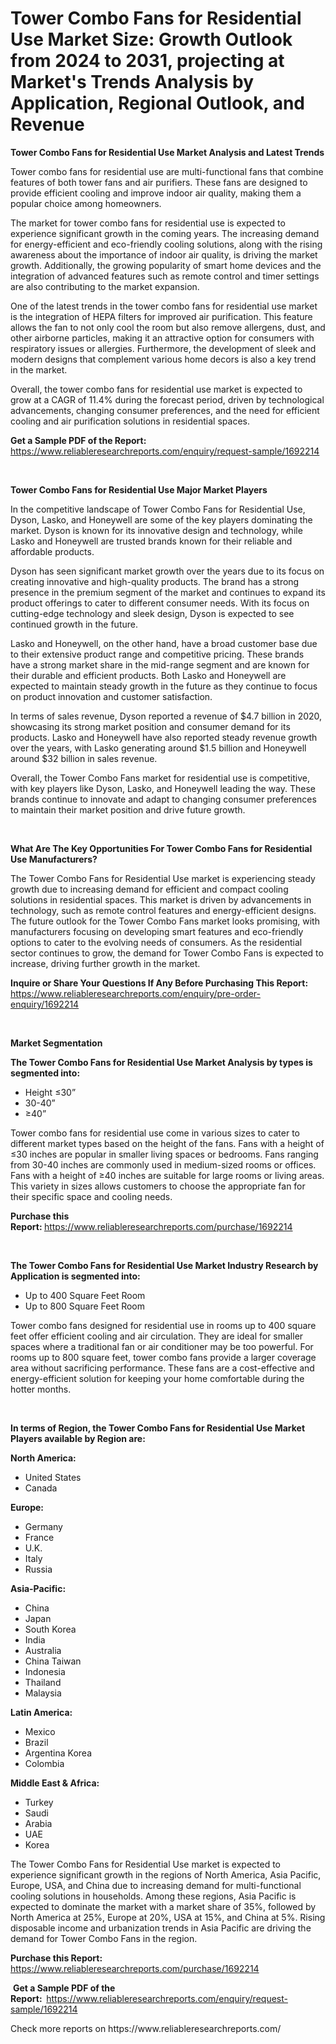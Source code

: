 <p><h1>Tower Combo Fans for Residential Use Market Size: Growth Outlook from 2024 to 2031, projecting at Market's Trends Analysis by Application, Regional Outlook, and Revenue</h1></p><p><strong>Tower Combo Fans for Residential Use Market Analysis and Latest Trends</strong></p>
<p><p>Tower combo fans for residential use are multi-functional fans that combine features of both tower fans and air purifiers. These fans are designed to provide efficient cooling and improve indoor air quality, making them a popular choice among homeowners.</p><p>The market for tower combo fans for residential use is expected to experience significant growth in the coming years. The increasing demand for energy-efficient and eco-friendly cooling solutions, along with the rising awareness about the importance of indoor air quality, is driving the market growth. Additionally, the growing popularity of smart home devices and the integration of advanced features such as remote control and timer settings are also contributing to the market expansion.</p><p>One of the latest trends in the tower combo fans for residential use market is the integration of HEPA filters for improved air purification. This feature allows the fan to not only cool the room but also remove allergens, dust, and other airborne particles, making it an attractive option for consumers with respiratory issues or allergies. Furthermore, the development of sleek and modern designs that complement various home decors is also a key trend in the market.</p><p>Overall, the tower combo fans for residential use market is expected to grow at a CAGR of 11.4% during the forecast period, driven by technological advancements, changing consumer preferences, and the need for efficient cooling and air purification solutions in residential spaces.</p></p>
<p><strong>Get a Sample PDF of the Report:&nbsp;</strong> <a href="https://www.reliableresearchreports.com/enquiry/request-sample/1692214">https://www.reliableresearchreports.com/enquiry/request-sample/1692214</a></p>
<p>&nbsp;</p>
<p><strong>Tower Combo Fans for Residential Use Major Market Players</strong></p>
<p><p>In the competitive landscape of Tower Combo Fans for Residential Use, Dyson, Lasko, and Honeywell are some of the key players dominating the market. Dyson is known for its innovative design and technology, while Lasko and Honeywell are trusted brands known for their reliable and affordable products.</p><p>Dyson has seen significant market growth over the years due to its focus on creating innovative and high-quality products. The brand has a strong presence in the premium segment of the market and continues to expand its product offerings to cater to different consumer needs. With its focus on cutting-edge technology and sleek design, Dyson is expected to see continued growth in the future.</p><p>Lasko and Honeywell, on the other hand, have a broad customer base due to their extensive product range and competitive pricing. These brands have a strong market share in the mid-range segment and are known for their durable and efficient products. Both Lasko and Honeywell are expected to maintain steady growth in the future as they continue to focus on product innovation and customer satisfaction.</p><p>In terms of sales revenue, Dyson reported a revenue of $4.7 billion in 2020, showcasing its strong market position and consumer demand for its products. Lasko and Honeywell have also reported steady revenue growth over the years, with Lasko generating around $1.5 billion and Honeywell around $32 billion in sales revenue.</p><p>Overall, the Tower Combo Fans market for residential use is competitive, with key players like Dyson, Lasko, and Honeywell leading the way. These brands continue to innovate and adapt to changing consumer preferences to maintain their market position and drive future growth.</p></p>
<p>&nbsp;</p>
<p><strong>What Are The Key Opportunities For Tower Combo Fans for Residential Use Manufacturers?</strong></p>
<p><p>The Tower Combo Fans for Residential Use market is experiencing steady growth due to increasing demand for efficient and compact cooling solutions in residential spaces. This market is driven by advancements in technology, such as remote control features and energy-efficient designs. The future outlook for the Tower Combo Fans market looks promising, with manufacturers focusing on developing smart features and eco-friendly options to cater to the evolving needs of consumers. As the residential sector continues to grow, the demand for Tower Combo Fans is expected to increase, driving further growth in the market.</p></p>
<p><strong>Inquire or Share Your Questions If Any Before Purchasing This Report:</strong> <a href="https://www.reliableresearchreports.com/enquiry/pre-order-enquiry/1692214">https://www.reliableresearchreports.com/enquiry/pre-order-enquiry/1692214</a></p>
<p>&nbsp;</p>
<p><strong>Market Segmentation</strong></p>
<p><strong>The Tower Combo Fans for Residential Use Market Analysis by types is segmented into:</strong></p>
<p><ul><li>Height ≤30”</li><li>30-40”</li><li>≥40”</li></ul></p>
<p><p>Tower combo fans for residential use come in various sizes to cater to different market types based on the height of the fans. Fans with a height of ≤30 inches are popular in smaller living spaces or bedrooms. Fans ranging from 30-40 inches are commonly used in medium-sized rooms or offices. Fans with a height of ≥40 inches are suitable for large rooms or living areas. This variety in sizes allows customers to choose the appropriate fan for their specific space and cooling needs.</p></p>
<p><strong>Purchase this Report:&nbsp;</strong><a href="https://www.reliableresearchreports.com/purchase/1692214">https://www.reliableresearchreports.com/purchase/1692214</a></p>
<p>&nbsp;</p>
<p><strong>The Tower Combo Fans for Residential Use Market Industry Research by Application is segmented into:</strong></p>
<p><ul><li>Up to 400 Square Feet Room</li><li>Up to 800 Square Feet Room</li></ul></p>
<p><p>Tower combo fans designed for residential use in rooms up to 400 square feet offer efficient cooling and air circulation. They are ideal for smaller spaces where a traditional fan or air conditioner may be too powerful. For rooms up to 800 square feet, tower combo fans provide a larger coverage area without sacrificing performance. These fans are a cost-effective and energy-efficient solution for keeping your home comfortable during the hotter months.</p></p>
<p>&nbsp;</p>
<p><strong>In terms of Region, the Tower Combo Fans for Residential Use Market Players available by Region are:</strong></p>
<p>
    <p> <strong> North America: </strong>
        <ul>
            <li>United States</li>
            <li>Canada</li>
        </ul>
        </p> 
    <p> <strong> Europe: </strong>
        <ul>
            <li>Germany</li>
            <li>France</li>
            <li>U.K.</li>
            <li>Italy</li>
            <li>Russia</li>
        </ul>
        </p> 
    <p> <strong> Asia-Pacific: </strong>
        <ul>
            <li>China</li>
            <li>Japan</li>
            <li>South Korea</li>
            <li>India</li>
            <li>Australia</li>
            <li>China Taiwan</li>
            <li>Indonesia</li>
            <li>Thailand</li>
            <li>Malaysia</li>
        </ul>
        </p> 
    <p> <strong> Latin America: </strong>
        <ul>
            <li>Mexico</li>
            <li>Brazil</li>
            <li>Argentina Korea</li>
            <li>Colombia</li>
        </ul>
        </p> 
    <p> <strong> Middle East & Africa: </strong>
        <ul>
            <li>Turkey</li>
            <li>Saudi</li>
            <li>Arabia</li>
            <li>UAE</li>
            <li>Korea</li>
        </ul>
    </p>
    </p>
<p><p>The Tower Combo Fans for Residential Use market is expected to experience significant growth in the regions of North America, Asia Pacific, Europe, USA, and China due to increasing demand for multi-functional cooling solutions in households. Among these regions, Asia Pacific is expected to dominate the market with a market share of 35%, followed by North America at 25%, Europe at 20%, USA at 15%, and China at 5%. Rising disposable income and urbanization trends in Asia Pacific are driving the demand for Tower Combo Fans in the region.</p></p>
<p><strong>Purchase this Report: </strong><a href="https://www.reliableresearchreports.com/purchase/1692214">https://www.reliableresearchreports.com/purchase/1692214</a></p>
<p>&nbsp;<strong>Get a Sample PDF of the Report:&nbsp;&nbsp;</strong><a href="https://www.reliableresearchreports.com/enquiry/request-sample/1692214">https://www.reliableresearchreports.com/enquiry/request-sample/1692214</a></p>
<p><strong></strong></p>
<p>Check more reports on https://www.reliableresearchreports.com/</p>
